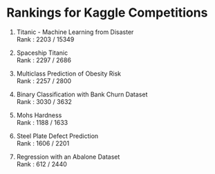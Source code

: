 # Rankings for Kaggle Competitions

1. Titanic - Machine Learning from Disaster </br>
Rank : 2203 / 15349</br>

2. Spaceship Titanic</br>
Rank : 2297 / 2686</br>

3. Multiclass Prediction of Obesity Risk</br>
Rank : 2257 / 2800</br>

4. Binary Classification with Bank Churn Dataset</br>
Rank : 3030 / 3632

5. Mohs Hardness</br>
Rank : 1188 / 1633</br>

6. Steel Plate Defect Prediction</br>
Rank : 1606 / 2201</br>

7. Regression with an Abalone Dataset</br>
Rank : 612 / 2440</br>



